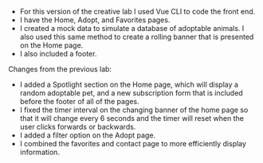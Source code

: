 - For this version of the creative lab I used Vue CLI to code the front end.
- I have the Home, Adopt, and Favorites pages.
- I created a mock data to simulate a database of adoptable animals. I also used this same method to create a rolling banner that is presented on the Home page.
- I also included a footer. 

Changes from the previous lab:
- I added a Spotlight section on the Home page, which will display a random adoptable pet, and a new subscription form that is included before the footer of all of the pages.
- I fixed the timer interval on the changing banner of the home page so that it will change every 6 seconds and the timer will reset when the user clicks forwards or backwards.
- I added a filter option on the Adopt page.
- I combined the favorites and contact page to more efficiently display information.
